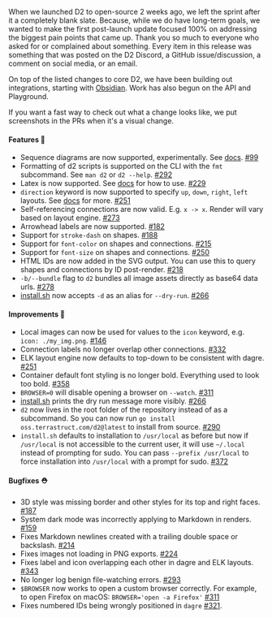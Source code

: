 When we launched D2 to open-source 2 weeks ago, we left the sprint after it a completely
blank slate. Because, while we do have long-term goals, we wanted to make the first
post-launch update focused 100% on addressing the biggest pain points that came up. Thank
you so much to everyone who asked for or complained about something. Every item in this
release was something that was posted on the D2 Discord, a GitHub issue/discussion, a
comment on social media, or an email.

On top of the listed changes to core D2, we have been building out integrations, starting
with [Obsidian](https://github.com/terrastruct/d2-obsidian). Work has also begun on the
API and Playground.

If you want a fast way to check out what a change looks like, we put screenshots in the
PRs when it's a visual change.

#### Features 🚀

- Sequence diagrams are now supported, experimentally. See
  [docs](https://d2lang.com/tour/sequence-diagrams).
  [#99](https://github.com/terrastruct/d2/issues/99)
- Formatting of d2 scripts is supported on the CLI with the `fmt` subcommand. See `man d2`
  or `d2 --help`. [#292](https://github.com/terrastruct/d2/pull/292)
- Latex is now supported. See [docs](https://d2lang.com/tour/text) for how to use.
  [#229](https://github.com/terrastruct/d2/pull/229)
- `direction` keyword is now supported to specify `up`, `down`, `right`, `left` layouts.
  See [docs](https://d2lang.com/tour/layouts) for more.
  [#251](https://github.com/terrastruct/d2/pull/251)
- Self-referencing connections are now valid. E.g. `x -> x`. Render will vary based on
  layout engine. [#273](https://github.com/terrastruct/d2/pull/273)
- Arrowhead labels are now supported. [#182](https://github.com/terrastruct/d2/pull/182)
- Support for `stroke-dash` on shapes.
  [#188](https://github.com/terrastruct/d2/issues/188)
- Support for `font-color` on shapes and connections.
  [#215](https://github.com/terrastruct/d2/pull/215)
- Support for `font-size` on shapes and connections.
  [#250](https://github.com/terrastruct/d2/pull/250)
- HTML IDs are now added in the SVG output. You can use this to query shapes and
  connections by ID post-render. [#218](https://github.com/terrastruct/d2/pull/218)
- `-b/--bundle` flag to `d2` bundles all image assets directly as base64 data urls.
  [#278](https://github.com/terrastruct/d2/pull/278)
- [install.sh](./install.sh) now accepts `-d` as an alias for `--dry-run`.
  [#266](https://github.com/terrastruct/d2/pull/266)

#### Improvements 🧹

- Local images can now be used for values to the `icon` keyword, e.g. `icon:
  ./my_img.png`. [#146](https://github.com/terrastruct/d2/issues/146)
- Connection labels no longer overlap other connections.
  [#332](https://github.com/terrastruct/d2/pull/332)
- ELK layout engine now defaults to top-down to be consistent with dagre.
  [#251](https://github.com/terrastruct/d2/pull/251)
- Container default font styling is no longer bold. Everything used to look too bold.
  [#358](https://github.com/terrastruct/d2/pull/358)
- `BROWSER=0` will disable opening a browser on `--watch`.
  [#311](https://github.com/terrastruct/d2/pull/311)
- [install.sh](./install.sh) prints the dry run message more visibly.
  [#266](https://github.com/terrastruct/d2/pull/266)
- `d2` now lives in the root folder of the repository instead of as a subcommand. So you
  can now run `go install oss.terrastruct.com/d2@latest` to install from source.
  [#290](https://github.com/terrastruct/d2/pull/290)
- `install.sh` defaults to installation to `/usr/local` as before but now if
  `/usr/local` is not accessible to the current user, it will use `~/.local`
  instead of prompting for sudo. You can pass `--prefix /usr/local` to force
  installation into `/usr/local` with a prompt for sudo.
  [#372](https://github.com/terrastruct/d2/pull/372)

#### Bugfixes ⛑️

- 3D style was missing border and other styles for its top and right faces.
  [#187](https://github.com/terrastruct/d2/pull/187)
- System dark mode was incorrectly applying to Markdown in renders.
  [#159](https://github.com/terrastruct/d2/issues/159)
- Fixes Markdown newlines created with a trailing double space or backslash.
  [#214](https://github.com/terrastruct/d2/pull/214)
- Fixes images not loading in PNG exports.
  [#224](https://github.com/terrastruct/d2/pull/224)
- Fixes label and icon overlapping each other in dagre and ELK layouts.
  [#343](https://github.com/terrastruct/d2/pull/343)
- No longer log benign file-watching errors.
  [#293](https://github.com/terrastruct/d2/pull/293)
- `$BROWSER` now works to open a custom browser correctly. For example, to open Firefox on
  macOS: `BROWSER='open -a Firefox'` [#311](https://github.com/terrastruct/d2/pull/311)
- Fixes numbered IDs being wrongly positioned in `dagre`
  [#321](https://github.com/terrastruct/d2/issues/321).
